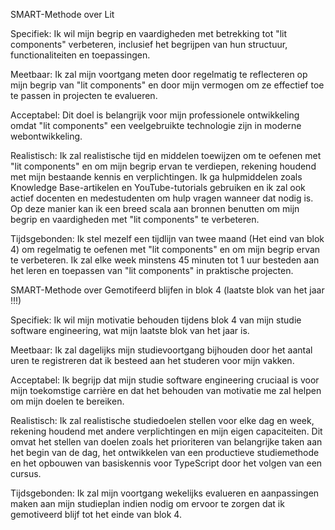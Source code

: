 SMART-Methode over Lit

Specifiek: Ik wil mijn begrip en vaardigheden met betrekking tot "lit components" verbeteren, inclusief het begrijpen van hun structuur, functionaliteiten en toepassingen.

Meetbaar: Ik zal mijn voortgang meten door regelmatig te reflecteren op mijn begrip van "lit components" en door mijn vermogen om ze effectief toe te passen in projecten te evalueren.

Acceptabel: Dit doel is belangrijk voor mijn professionele ontwikkeling omdat "lit components" een veelgebruikte technologie zijn in moderne webontwikkeling.

Realistisch: Ik zal realistische tijd en middelen toewijzen om te oefenen met "lit components" en om mijn begrip ervan te verdiepen, rekening houdend met mijn bestaande kennis en verplichtingen. Ik ga hulpmiddelen zoals Knowledge Base-artikelen en YouTube-tutorials gebruiken en ik zal ook actief docenten en medestudenten om hulp vragen wanneer dat nodig is. Op deze manier kan ik een breed scala aan bronnen benutten om mijn begrip en vaardigheden met "lit components" te verbeteren.

Tijdsgebonden: Ik stel mezelf een tijdlijn van twee maand (Het eind van blok 4) om regelmatig te oefenen met "lit components" en om mijn begrip ervan te verbeteren. Ik zal elke week minstens  45 minuten tot 1 uur besteden aan het leren en toepassen van "lit components" in praktische projecten.



SMART-Methode over Gemotifeerd blijfen in blok 4 (laatste blok van het jaar !!!)

Specifiek: Ik wil mijn motivatie behouden tijdens blok 4 van mijn studie software engineering, wat mijn laatste blok van het jaar is.

Meetbaar: Ik zal dagelijks mijn studievoortgang bijhouden door het aantal uren te registreren dat ik besteed aan het studeren voor mijn vakken.

Acceptabel: Ik begrijp dat mijn studie software engineering cruciaal is voor mijn toekomstige carrière en dat het behouden van motivatie me zal helpen om mijn doelen te bereiken.

Realistisch: Ik zal realistische studiedoelen stellen voor elke dag en week, rekening houdend met andere verplichtingen en mijn eigen capaciteiten. Dit omvat het stellen van doelen zoals het prioriteren van belangrijke taken aan het begin van de dag, het ontwikkelen van een productieve studiemethode en het opbouwen van basiskennis voor TypeScript door het volgen van een cursus.

Tijdsgebonden: Ik zal mijn voortgang wekelijks evalueren en aanpassingen maken aan mijn studieplan indien nodig om ervoor te zorgen dat ik gemotiveerd blijf tot het einde van blok 4.

